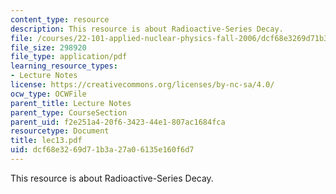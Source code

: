 ```yaml
---
content_type: resource
description: This resource is about Radioactive-Series Decay.
file: /courses/22-101-applied-nuclear-physics-fall-2006/dcf68e3269d71b3a27a06135e160f6d7_lec13.pdf
file_size: 298920
file_type: application/pdf
learning_resource_types:
- Lecture Notes
license: https://creativecommons.org/licenses/by-nc-sa/4.0/
ocw_type: OCWFile
parent_title: Lecture Notes
parent_type: CourseSection
parent_uid: f2e251a4-20f6-3423-44e1-807ac1684fca
resourcetype: Document
title: lec13.pdf
uid: dcf68e32-69d7-1b3a-27a0-6135e160f6d7
---
```

This resource is about Radioactive-Series Decay.